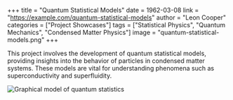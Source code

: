 +++
title = "Quantum Statistical Models"
date = 1962-03-08
link = "https://example.com/quantum-statistical-models"
author = "Leon Cooper"
categories = ["Project Showcases"]
tags = ["Statistical Physics", "Quantum Mechanics", "Condensed Matter Physics"]
image = "quantum-statistical-models.png"
+++

This project involves the development of quantum statistical models, providing insights into the behavior of particles in condensed matter systems. These models are vital for understanding phenomena such as superconductivity and superfluidity.

![Graphical model of quantum statistics](quantum-statistical-models.png)